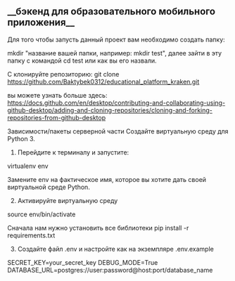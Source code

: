 ## **__бэкенд для образовательного мобильного приложения**__

Для того чтобы запусть данный проект вам необходимо  создать папку:

mkdir "название вашей папки, например: mkdir test", далее зайти в эту папку с командой
cd test или как вы его назвали.

С клонируйте репозиторию:
git clone https://github.com/Baktybek0312/educational_platform_kraken.git

вы можете узнать больше здесь: https://docs.github.com/en/desktop/contributing-and-collaborating-using-github-desktop/adding-and-cloning-repositories/cloning-and-forking-repositories-from-github-desktop

Зависимости/пакеты серверной части Создайте виртуальную среду для Python 3. 
1. Перейдите к терминалу и запустите:

virtualenv env 

Замените env на фактическое имя, которое вы хотите дать своей виртуальной среде Python. 

2. Активируйте виртуальную среду

source env/bin/activate

Сначала нам нужно установить все библиотеки
pip install -r requirements.txt

3. Coздайте файл  .env и настройте как на экземпляре .env.example

SECRET_KEY=your_secret_key
DEBUG_MODE=True
DATABASE_URL=postgres://user:password@host:port/database_name